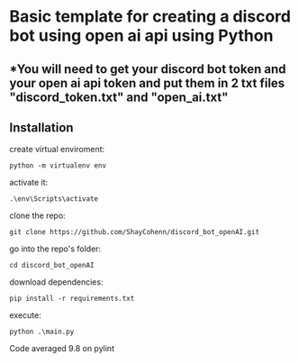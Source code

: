 # Basic template for creating a discord bot using open ai api using Python

## *You will need to get your discord bot token and your open ai api token and put them in 2 txt files "discord_token.txt" and "open_ai.txt"

## Installation
create virtual enviroment:
```
python -m virtualenv env
```
activate it:
```
.\env\Scripts\activate
```

clone the repo:
```
git clone https://github.com/ShayCohenn/discord_bot_openAI.git
```
go into the repo's folder:
```
cd discord_bot_openAI
```

download dependencies:
```
pip install -r requirements.txt
```
execute:
```
python .\main.py
```


Code averaged 9.8 on pylint 
